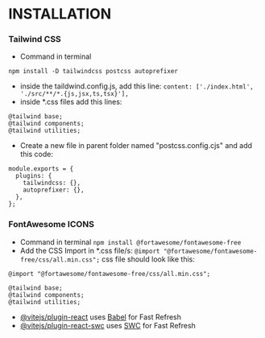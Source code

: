 # INSTALLATION


### Tailwind CSS 
- Command in terminal
```
npm install -D tailwindcss postcss autoprefixer
```
- inside the taildwind.config.js, add this line:  ```content: ['./index.html', './src/**/*.{js,jsx,ts,tsx}'],```
- inside *.css files add this lines:
```
@tailwind base;
@tailwind components;
@tailwind utilities;
```
- Create a new file in parent folder named "postcss.config.cjs" and add this code:
```
module.exports = {
  plugins: {
    tailwindcss: {},
    autoprefixer: {},
  },
};
```
### FontAwesome ICONS
- Command in terminal
```npm install @fortawesome/fontawesome-free```
- Add the CSS Import in *.css file/s: ```@import "@fortawesome/fontawesome-free/css/all.min.css";```
css file should look like this:
```
@import "@fortawesome/fontawesome-free/css/all.min.css";

@tailwind base;
@tailwind components;
@tailwind utilities;
```

- [@vitejs/plugin-react](https://github.com/vitejs/vite-plugin-react/blob/main/packages/plugin-react/README.md) uses [Babel](https://babeljs.io/) for Fast Refresh
- [@vitejs/plugin-react-swc](https://github.com/vitejs/vite-plugin-react-swc) uses [SWC](https://swc.rs/) for Fast Refresh
